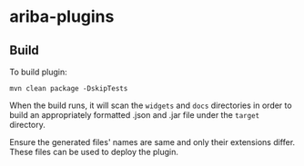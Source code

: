 # ariba-plugins


Build
-----
To build plugin:

    mvn clean package -DskipTests

When the build runs, it will scan the ``widgets`` and ``docs`` directories in order to build an appropriately
formatted .json and .jar file under the ``target`` directory.

Ensure the generated files' names are same and only their extensions differ.
These files can be used to deploy the plugin.
